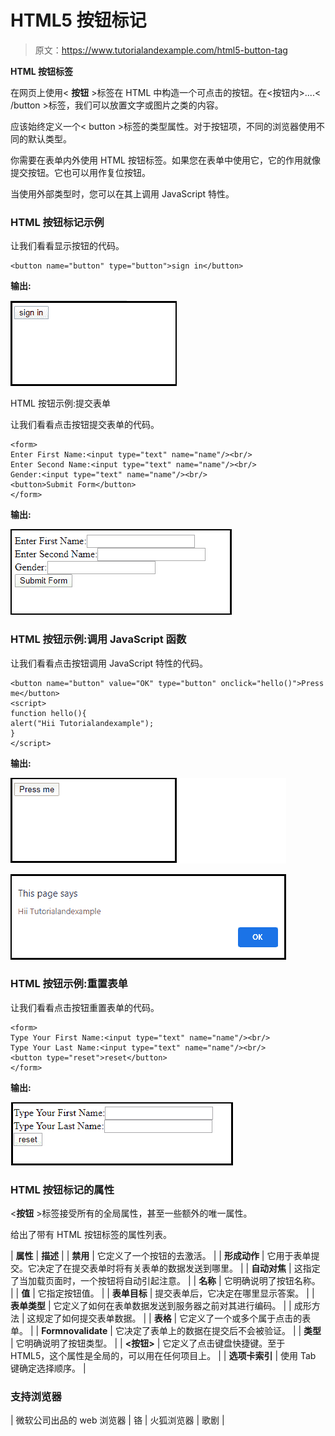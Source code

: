 # HTML5 按钮标记

> 原文：<https://www.tutorialandexample.com/html5-button-tag>

**HTML 按钮标签**

在网页上使用< **按钮** >标签在 HTML 中构造一个可点击的按钮。在<按钮内>....< /button >标签，我们可以放置文字或图片之类的内容。

应该始终定义一个< button >标签的类型属性。对于按钮项，不同的浏览器使用不同的默认类型。

你需要在表单内外使用 HTML 按钮标签。如果您在表单中使用它，它的作用就像提交按钮。它也可以用作复位按钮。

当使用外部类型时，您可以在其上调用 JavaScript 特性。

### HTML 按钮标记示例

让我们看看显示按钮的代码。

```
<button name="button" type="button">sign in</button>
```

**输出:**

![HTML Button Tag](img/04d860ab3d321de3a2ca24229586edcf.png)

HTML 按钮示例:提交表单

让我们看看点击按钮提交表单的代码。

```
<form>
Enter First Name:<input type="text" name="name"/><br/>
Enter Second Name:<input type="text" name="name"/><br/>
Gender:<input type="text" name="name"/><br/>
<button>Submit Form</button>
</form>
```

**输出:**

![HTML Button Tag](img/efd19098aa751ea4266d7283528b9ba9.png)

### HTML 按钮示例:调用 JavaScript 函数

让我们看看点击按钮调用 JavaScript 特性的代码。

```
<button name="button" value="OK" type="button" onclick="hello()">Press me</button>
<script>
function hello(){ 
alert("Hii Tutorialandexample"); 
} 
</script>
```

**输出:**

![HTML Button Tag](img/31c996190524e82a88791fd788cc06c3.png)

![HTML Button Tag](img/a111ada03ec9f02de531c5baf3c4e4e9.png)

### HTML 按钮示例:重置表单

让我们看看点击按钮重置表单的代码。

```
<form>
Type Your First Name:<input type="text" name="name"/><br/>
Type Your Last Name:<input type="text" name="name"/><br/>
<button type="reset">reset</button>
</form>
```

**输出:**

![HTML Button Tag](img/593871eff87b828a893fc62cf67af5a8.png)

### HTML 按钮标记的属性

<**按钮** >标签接受所有的全局属性，甚至一些额外的唯一属性。

给出了带有 HTML 按钮标签的属性列表。



| **属性** | **描述** |
| **禁用** | 它定义了一个按钮的去激活。 |
| **形成动作** | 它用于表单提交。它决定了在提交表单时将有关表单的数据发送到哪里。 |
| **自动对焦** | 这指定了当加载页面时，一个按钮将自动引起注意。 |
| **名称** | 它明确说明了按钮名称。 |
| **值** | 它指定按钮值。 |
| **表单目标** | 提交表单后，它决定在哪里显示答案。 |
| **表单类型** | 它定义了如何在表单数据发送到服务器之前对其进行编码。 |
| 成形方法 | 这规定了如何提交表单数据。 |
| **表格** | 它定义了一个或多个属于点击的表单。 |
| **Formnovalidate** | 它决定了表单上的数据在提交后不会被验证。 |
| **类型** | 它明确说明了按钮类型。 |
| **<按钮>** | 它定义了点击键盘快捷键。至于 HTML5，这个属性是全局的，可以用在任何项目上。 |
| **选项卡索引** | 使用 Tab 键确定选择顺序。 |



### 支持浏览器



| 微软公司出品的 web 浏览器 | 铬 | 火狐浏览器 | 歌剧 |


